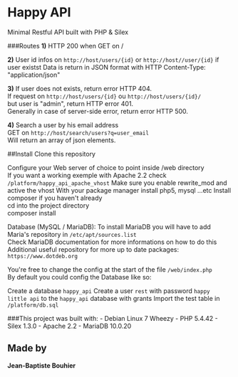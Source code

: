 # Happy API
Minimal Restful API built with PHP & Silex 

###Routes
**1)** HTTP 200 when GET on /  

**2)** User id infos on `http://host/users/{id}` or `http://host//user/{id}` if user existst
   Data is return in JSON format with HTTP Content-Type: "application/json"  

**3)** If user does not exists, return error HTTP 404.  
   If request on `http://host/users/{id}` ou `http://host/users/{id}/`  
   but user is "admin", return HTTP error 401.  
   Generally in case of server-side error, return error HTTP 500.  

**4)** Search a user by his email address  
   GET on `http://host/search/users?q=user_email`  
   Will return an array of json elements.  
 
##Install
Clone this repository  

Configure your Web server of choice to point inside /web directory  
If you want a working exemple with Apache 2.2 check `/platform/happy_api_apache_vhost`
Make sure you enable rewrite_mod and active the vhost
With your package manager install php5, mysql ...etc
Install composer if you haven't already    
cd into the project directory  
composer install  

Database (MySQL / MariaDB):
To install MariaDB you will have to add Maria's repository in `/etc/apt/sources.list`  
Check MariaDB documentation for more informations on how to do this
Additional useful repository for more up to date packages: `https://www.dotdeb.org`

You're free to change the config at the start of the file `/web/index.php`  
By default you could config the Database like so:

Create a database `happy_api`
Create a user `rest` with password `happy little api` to the `happy_api` database with grants
Import the test table in `/platform/db.sql`


###This project was built with:
    - Debian Linux 7 Wheezy
    - PHP 5.4.42
    - Silex 1.3.0
    - Apache 2.2
    - MariaDB 10.0.20

Made by
-------
**Jean-Baptiste Bouhier**
